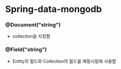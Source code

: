# Spring-data-mongodb

### @Document("string")
- collection을 지정함

### @Field("string")
- Entity의 필드와 Collection의 필드를 매핑시킬때 사용함
